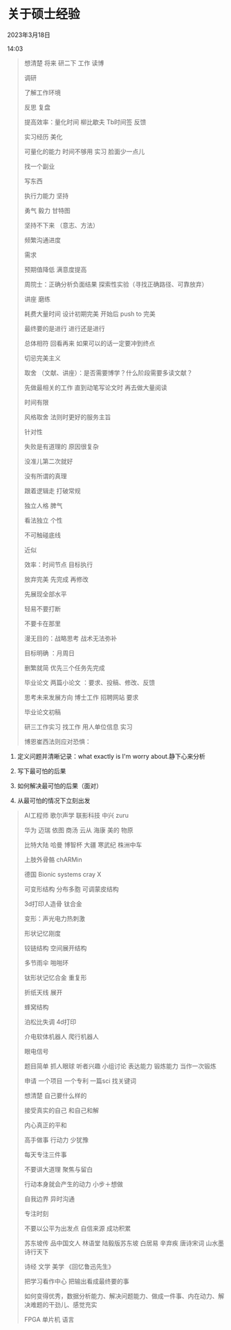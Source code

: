 # 关于硕士经验


2023年3月18日

14:03

 

> 想清楚 将来 研二下 工作 读博
>
> 调研
>
> 了解工作环境
>
> 反思 复盘
>
>  
>
>  
>
> 提高效率：量化时间 柳比歇夫 Tb时间签 反馈
>
> 实习经历 美化
>
> 可量化的能力 时间不够用 实习 脸面少一点儿
>
> 找一个副业
>
> 写东西
>
> 执行力能力 坚持
>
> 勇气 毅力 甘特图
>
> 坚持不下来 （意志、方法）
>
> 频繁沟通进度
>
> 需求
>
> 预期值降低 满意度提高
>
>  
>
> 周院士：正确分析负面结果 探索性实验（寻找正确路径、可靠放弃）
>
> 讲座 磨练
>
> 耗费大量时间 设计初期完美 开始后 push to 完美
>
> 最终要的是进行 进行还是进行
>
> 总体相符 回看再来 如果可以的话一定要冲到终点
>
> 切忌完美主义
>
>  
>
> 取舍 （文献、讲座）：是否需要博学？什么阶段需要多读文献？
>
> 先做最相关的工作 直到动笔写论文时 再去做大量阅读
>
> 时间有限
>
> 风格取舍 法则时更好的服务主旨
>
> 针对性
>
> 失败是有道理的 原因很复杂
>
>  
>
> 没准儿第二次就好
>
> 没有所谓的真理
>
> 跟着逻辑走 打破常规
>
> 独立人格 脾气
>
> 看法独立 个性
>
> 不可触碰底线
>
> 近似
>
>  
>
> 效率：时间节点 目标执行
>
> 放弃完美 先完成 再修改
>
> 先展现全部水平
>
> 轻易不要打断
>
> 不要卡在那里
>
> 漫无目的：战略思考 战术无法弥补
>
> 目标明确 ：月周日
>
> 删繁就简 优先三个任务先完成
>
>  
>
>  
>
> 毕业论文 两篇小论文 ：要求、投稿、修改、反馈
>
> 思考未来发展方向 博士工作 招聘网站 要求
>
> 毕业论文初稿
>
> 研三工作实习 找工作 用人单位信息 实习
>
>  
>
> 博恩崔西法则应对恐惧：

1.  定义问题并清晰记录：what exactly is I'm worry about.静下心来分析

2.  写下最可怕的后果

3.  如何解决最可怕的后果（面对）

4.  从最可怕的情况下立刻出发

>  
>
>  
>
> AI工程师 歌尔声学 联影科技 中兴 zuru
>
> 华为 迈瑞 依图 商汤 云从 海康 美的 物原
>
> 比特大陆 哈曼 博智杯 大疆 寒武纪 株洲中车
>
> 上肢外骨骼 chARMin
>
> 德国 Bionic systems cray X
>
> 可变形结构 分布多胞 可调蒙皮结构
>
> 3d打印人造骨 钛合金
>
> 变形：声光电力热刺激
>
> 形状记忆刚度
>
> 铰链结构 空间展开结构
>
> 多节雨伞 啪啪环
>
> 钛形状记忆合金 重复形
>
> 折纸天线 展开
>
> 蜂窝结构
>
> 泊松比失调 4d打印
>
> 介电软体机器人 爬行机器人
>
> 眼电信号
>
>  
>
> 题目简单 抓人眼球 听者兴趣 小组讨论 表达能力 锻炼能力 当作一次锻炼
>
> 申请 一个项目 一个专利 一篇sci 找关键词
>
> 想清楚 自己要什么样的
>
> 接受真实的自己 和自己和解
>
> 内心真正的平和
>
> 高手做事 行动力 少犹豫
>
> 每天专注三件事
>
> 不要讲大道理 聚焦与留白
>
> 行动本身就会产生的动力 小步＋想做
>
> 自我边界 异时沟通
>
> 专注时刻
>
> 不要以公平为出发点 自信来源 成功积累
>
> 苏东坡传 品中国文人 林语堂 陆毅版苏东坡 白居易 辛弃疾 唐诗宋词 山水墨 诗行天下
>
> 诗经 文学 美学 《回忆鲁迅先生》
>
> 把学习看作中心 把输出看成最终要的事
>
> 如何变得优秀，数据分析能力、解决问题能力、做成一件事、内在动力、解决难题的干劲儿、感觉充实
>
> FPGA 单片机 语言
